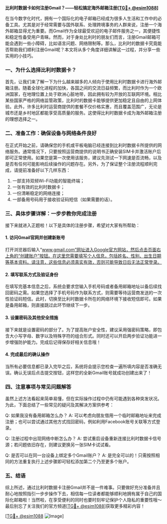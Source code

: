 **比利时数据卡如何注册Gmail？——轻松搞定海外邮箱注册[[TG💪+ @esim1088](https://t.me/s/esim1088)]**

在当今数字化时代，拥有一个国际化的电子邮箱已经成为很多人生活和工作中的必备工具。尤其是对于经常需要与国外联系、处理跨境事务的人群来说，注册一个海外邮箱显得尤为重要。而Gmail作为全球最受欢迎的电子邮件服务之一，其便捷性和稳定性备受用户青睐。然而，对于身处比利时的朋友们而言，注册Gmail邮箱可能会遇到一些小障碍，比如语言问题、网络限制等。那么，比利时的数据卡究竟能否帮助我们顺利注册Gmail呢？本文将从多个角度详细讲解这一过程，并分享一些实用的小技巧。

### 一、为什么选择比利时数据卡？

首先，让我们来了解一下为什么越来越多的人倾向于使用比利时数据卡进行海外邮箱注册。随着全球化进程的加快，各国之间的交流日益频繁，而比利时作为一个欧洲国家，在地理位置上处于欧洲心脏地带，因此拥有较为开放的互联网环境。相比某些国家严格的网络监管政策，比利时的数据卡能够提供更加稳定且自由的上网体验。此外，许多比利时运营商提供的套餐不仅价格实惠，而且覆盖范围广，无论是城市还是乡村地区都能享受高质量的服务。这使得比利时数据卡成为海外邮箱注册的理想选择之一。

### 二、准备工作：确保设备与网络条件良好

在正式开始之前，请确保您的手机或平板电脑已经连接到比利时数据卡所提供的网络服务。通常情况下，只要按照运营商提供的说明书正确安装SIM卡并激活账户后即可正常使用。如果您是第一次使用该服务，建议先测试一下网速是否流畅，以及是否有任何可能影响后续操作的问题存在。另外，为了保证整个注册流程顺利完成，请提前准备好以下几样东西：

1. 一部支持双频Wi-Fi功能的智能终端；
2. 一张有效的比利时数据卡；
3. 一份清晰稳定的网络连接；
4. 一部备用号码用于接收验证码短信（如果需要的话）。

### 三、具体步骤详解：一步步教你完成注册

接下来就进入正题啦！以下是具体的注册步骤，希望对大家有所帮助：

#### 1. 访问Gmail官网并创建新账号
打开浏览器后输入“www.gmail.com”网址进入Google官方网站，然后点击页面右上角的“创建账户”按钮。在这里您需要填写个人信息，包括姓名、性别、出生日期等基本资料。请注意，这些信息必须真实有效，否则可能导致日后无法正常登录。

#### 2. 填写联系方式及验证身份
在填写完基本信息之后，系统会要求您输入手机号码或者备用邮箱地址以备后续找回密码之需。如果您选择了手机号码作为联系方式，则需要等待运营商发送的一次性验证码短信。此时，切换至比利时数据卡所在的网络环境下接收短信即可。如果是备用邮箱，则直接跳过此环节继续下一步。

#### 3. 设置密码及其他安全措施
接下来就是设置密码的部分了。为了提高账户安全性，建议采用强密码策略，即包含大小写字母、数字以及特殊字符的组合形式。同时还可以开启两步验证功能进一步增强防护能力。完成后记得保存好相关信息哦！

#### 4. 完成最后的确认操作
当所有必要信息都已录入完毕之后，系统将会提示您检查一遍所填内容是否准确无误。确认无误后点击提交按钮，这样您的全新Gmail账号就成功创建出来了！

### 四、注意事项与常见问题解答

虽然上述方法看起来简单易懂，但在实际操作过程中仍有可能遇到各种突发状况。为此，下面总结了一些常见的疑问及其解决方案供参考：

Q: 如果我没有备用邮箱怎么办？
A: 可以考虑向朋友借用一个临时邮箱地址来完成注册；也可以尝试通过其他方式找回密码，例如利用Facebook账号关联等方式登录。

Q: 注册过程中出现网络中断怎么办？
A: 尝试重启设备重新连接比利时数据卡信号源；若问题依旧存在，则建议更换另一张SIM卡试试看。

Q: 是否可以在同一台设备上绑定多个Gmail账户？
A: 是完全可以的！只需按照相同的方法重复执行上述步骤即可轻松添加第二个乃至更多个账户。

### 五、结语

综上所述，通过比利时数据卡注册Gmail并不是一件难事。只要做好充分准备并且耐心地按照指引一步步操作下去，相信每一位读者都能够顺利地拥有属于自己的国际化邮箱啦！当然啦，在享受便利的同时也要时刻牢记保护个人隐私的重要性哦～最后别忘了关注我们的官方频道[[TG💪+ @esim1088](https://t.me/s/esim1088)]获取更多精彩内容！

[[TG💪+ @esim1088](https://t.me/s/esim1088) ![Image](https://i.postimg.cc/4NQfJmqS/Snipaste-2025-05-13-00-14-12.png)]